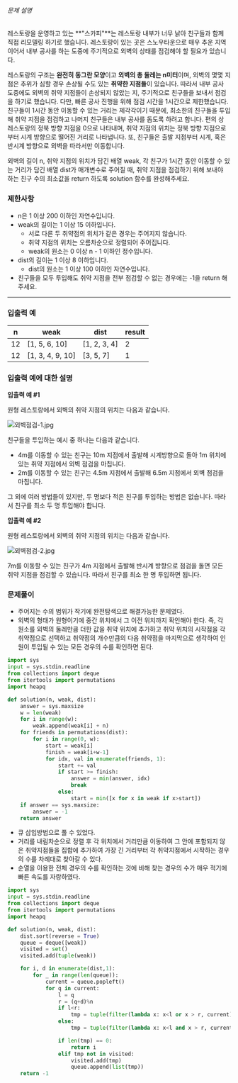 ###### 문제 설명

레스토랑을 운영하고 있는 **"스카피"**는 레스토랑 내부가 너무 낡아 친구들과 함께 직접 리모델링 하기로 했습니다. 레스토랑이 있는 곳은 스노우타운으로 매우 추운 지역이어서 내부 공사를 하는 도중에 주기적으로 외벽의 상태를 점검해야 할 필요가 있습니다.

레스토랑의 구조는 **완전히 동그란 모양**이고 **외벽의 총 둘레는 n미터**이며, 외벽의 몇몇 지점은 추위가 심할 경우 손상될 수도 있는 **취약한 지점들**이 있습니다. 따라서 내부 공사 도중에도 외벽의 취약 지점들이 손상되지 않았는 지, 주기적으로 친구들을 보내서 점검을 하기로 했습니다. 다만, 빠른 공사 진행을 위해 점검 시간을 1시간으로 제한했습니다. 친구들이 1시간 동안 이동할 수 있는 거리는 제각각이기 때문에, 최소한의 친구들을 투입해 취약 지점을 점검하고 나머지 친구들은 내부 공사를 돕도록 하려고 합니다. 편의 상 레스토랑의 정북 방향 지점을 0으로 나타내며, 취약 지점의 위치는 정북 방향 지점으로부터 시계 방향으로 떨어진 거리로 나타냅니다. 또, 친구들은 출발 지점부터 시계, 혹은 반시계 방향으로 외벽을 따라서만 이동합니다.

외벽의 길이 n, 취약 지점의 위치가 담긴 배열 weak, 각 친구가 1시간 동안 이동할 수 있는 거리가 담긴 배열 dist가 매개변수로 주어질 때, 취약 지점을 점검하기 위해 보내야 하는 친구 수의 최소값을 return 하도록 solution 함수를 완성해주세요.

### 제한사항

- n은 1 이상 200 이하인 자연수입니다.
- weak의 길이는 1 이상 15 이하입니다.
  - 서로 다른 두 취약점의 위치가 같은 경우는 주어지지 않습니다.
  - 취약 지점의 위치는 오름차순으로 정렬되어 주어집니다.
  - weak의 원소는 0 이상 n - 1 이하인 정수입니다.
- dist의 길이는 1 이상 8 이하입니다.
  - dist의 원소는 1 이상 100 이하인 자연수입니다.
- 친구들을 모두 투입해도 취약 지점을 전부 점검할 수 없는 경우에는 -1을 return 해주세요.

------

### 입출력 예

| n    | weak             | dist         | result |
| ---- | ---------------- | ------------ | ------ |
| 12   | [1, 5, 6, 10]    | [1, 2, 3, 4] | 2      |
| 12   | [1, 3, 4, 9, 10] | [3, 5, 7]    | 1      |

### 입출력 예에 대한 설명

**입출력 예 #1**

원형 레스토랑에서 외벽의 취약 지점의 위치는 다음과 같습니다.

![외벽점검-1.jpg](https://grepp-programmers.s3.amazonaws.com/files/production/61de504978/1c8394ec-05e0-4b7b-a0ff-3ff9ae0cec28.jpg)

친구들을 투입하는 예시 중 하나는 다음과 같습니다.

- 4m를 이동할 수 있는 친구는 10m 지점에서 출발해 시계방향으로 돌아 1m 위치에 있는 취약 지점에서 외벽 점검을 마칩니다.
- 2m를 이동할 수 있는 친구는 4.5m 지점에서 출발해 6.5m 지점에서 외벽 점검을 마칩니다.

그 외에 여러 방법들이 있지만, 두 명보다 적은 친구를 투입하는 방법은 없습니다. 따라서 친구를 최소 두 명 투입해야 합니다.

**입출력 예 #2**

원형 레스토랑에서 외벽의 취약 지점의 위치는 다음과 같습니다.

![외벽점검-2.jpg](https://grepp-programmers.s3.amazonaws.com/files/production/3669c9b3d6/00e8eeb4-f3ec-4c18-96fb-a3b17aaf1812.jpg)

7m를 이동할 수 있는 친구가 4m 지점에서 출발해 반시계 방향으로 점검을 돌면 모든 취약 지점을 점검할 수 있습니다. 따라서 친구를 최소 한 명 투입하면 됩니다.

### 문제풀이
- 주어지는 수의 범위가 작기에 완전탐색으로 해결가능한 문제였다.
- 외벽의 형태가 원형이기에 중간 위치에서 그 이전 위치까지 확인해야 한다. 즉, 각 원소를 외벽의 둘레만큼 더한 값을 취약 위치에 추가하고 취약 위치의 시작점을 각 취약점으로 선택하고 취약점의 개수만큼의 다음 취약점을 마지막으로 생각하여 인원이 투입될 수 있는 모든 경우의 수를 확인하면 된다.

```python
import sys
input = sys.stdin.readline
from collections import deque
from itertools import permutations
import heapq

def solution(n, weak, dist):
    answer = sys.maxsize
    w = len(weak)
    for i in range(w):
        weak.append(weak[i] + n)
    for friends in permutations(dist):
        for i in range(0, w):
            start = weak[i]
            finish = weak[i+w-1]
            for idx, val in enumerate(friends, 1):
                start += val
                if start >= finish:
                    answer = min(answer, idx)
                    break
                else:
                    start = min([x for x in weak if x>start])
    if answer == sys.maxsize:
        answer = -1
    return answer
```

- 큐 삽입방법으로 풀 수 있었다.
- 거리를 내림차순으로 정렬 후 각 위치에서 거리만큼 이동하여 그 안에 포함되지 않은 취약지점들을 집합에 추가하여 가장 긴 거리부터 각 취약지점에서 시작하는 경우의 수를 차례대로 찾아갈 수 있다.
- 순열을 이용한 전체 경우의 수를 확인하는 것에 비해 찾는 경우의 수가 매우 적기에 빠른 속도를 자랑하였다.

```python
import sys
input = sys.stdin.readline
from collections import deque
from itertools import permutations
import heapq

def solution(n, weak, dist):
    dist.sort(reverse = True)
    queue = deque([weak])
    visited = set()
    visited.add(tuple(weak))

    for i, d in enumerate(dist,1):
        for _ in range(len(queue)):
            current = queue.popleft()
            for q in current:
                l = q
                r = (q+d)%n
                if l<r:
                    tmp = tuple(filter(lambda x: x<l or x > r, current))
                else:
                    tmp = tuple(filter(lambda x: x<l and x > r, current))

                if len(tmp) == 0:
                    return i
                elif tmp not in visited:
                    visited.add(tmp)
                    queue.append(list(tmp))
    return -1
```
